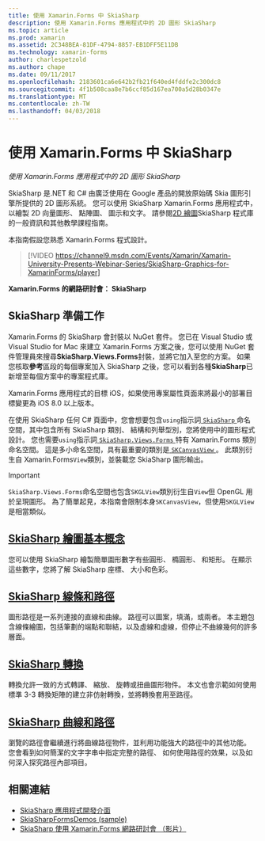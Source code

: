 ```yaml
---
title: 使用 Xamarin.Forms 中 SkiaSharp
description: 使用 Xamarin.Forms 應用程式中的 2D 圖形 SkiaSharp
ms.topic: article
ms.prod: xamarin
ms.assetid: 2C348BEA-81DF-4794-8857-EB1DFF5E11DB
ms.technology: xamarin-forms
author: charlespetzold
ms.author: chape
ms.date: 09/11/2017
ms.openlocfilehash: 2183601ca6e642b2fb21f640ed4fddfe2c300dc8
ms.sourcegitcommit: 4f1b508caa8e7b6ccf85d167ea700a5d28b0347e
ms.translationtype: MT
ms.contentlocale: zh-TW
ms.lasthandoff: 04/03/2018
---
```

# <a name="using-skiasharp-in-xamarinforms"></a>使用 Xamarin.Forms 中 SkiaSharp

_使用 Xamarin.Forms 應用程式中的 2D 圖形 SkiaSharp_

SkiaSharp 是.NET 和 C# 由廣泛使用在 Google 產品的開放原始碼 Skia 圖形引擎所提供的 2D 圖形系統。 您可以使用 SkiaSharp Xamarin.Forms 應用程式中，以繪製 2D 向量圖形、 點陣圖、 圖示和文字。 請參閱[2D 繪圖](~/graphics-games/skiasharp/index.md)SkiaSharp 程式庫的一般資訊和其他教學課程指南。

本指南假設您熟悉 Xamarin.Forms 程式設計。

> [!VIDEO https://channel9.msdn.com/Events/Xamarin/Xamarin-University-Presents-Webinar-Series/SkiaSharp-Graphics-for-XamarinForms/player]

**Xamarin.Forms 的網路研討會： SkiaSharp**

## <a name="skiasharp-preliminaries"></a>SkiaSharp 準備工作

Xamarin.Forms 的 SkiaSharp 會封裝以 NuGet 套件。 您已在 Visual Studio 或 Visual Studio for Mac 來建立 Xamarin.Forms 方案之後，您可以使用 NuGet 套件管理員來搜尋**SkiaSharp.Views.Forms**封裝，並將它加入至您的方案。 如果您核取**參考**區段的每個專案加入 SkiaSharp 之後，您可以看到各種**SkiaSharp**已新增至每個方案中的專案程式庫。

Xamarin.Forms 應用程式的目標 iOS，如果使用專案屬性頁面來將最小的部署目標變更為 iOS 8.0 以上版本。

在使用 SkiaSharp 任何 C# 頁面中，您會想要包含`using`指示詞[ `SkiaSharp` ](https://developer.xamarin.com/api/namespace/SkiaSharp/)命名空間，其中包含所有 SkiaSharp 類別、 結構和列舉型別，您將使用中的圖形程式設計。 您也需要`using`指示詞[ `SkiaSharp.Views.Forms` ](https://developer.xamarin.com/api/namespace/SkiaSharp.Views.Forms/)特有 Xamarin.Forms 類別命名空間。 這是多小命名空間，具有最重要的類別是[ `SKCanvasView` ](https://developer.xamarin.com/api/type/SkiaSharp.Views.Forms.SKCanvasView/)。 此類別衍生自 Xamarin.Forms`View`類別，並裝載您 SkiaSharp 圖形輸出。

> [!IMPORTANT]
> `SkiaSharp.Views.Forms`命名空間也包含`SKGLView`類別衍生自`View`但 OpenGL 用於呈現圖形。 為了簡單起見，本指南會限制本身`SKCanvasView`，但使用`SKGLView`是相當類似。

## <a name="skiasharp-drawing-basicsbasicsindexmd"></a>[SkiaSharp 繪圖基本概念](basics/index.md)

您可以使用 SkiaSharp 繪製簡單圖形數字有些圓形、 橢圓形、 和矩形。 在顯示這些數字，您將了解 SkiaSharp 座標、 大小和色彩。

## <a name="skiasharp-lines-and-pathspathsindexmd"></a>[SkiaSharp 線條和路徑](paths/index.md)

圖形路徑是一系列連接的直線和曲線。 路徑可以圖案，填滿，或兩者。 本主題包含線條繪圖，包括筆劃的端點和聯結，以及虛線和虛線，但停止不曲線幾何的許多層面。

## <a name="skiasharp-transformstransformsindexmd"></a>[SkiaSharp 轉換](transforms/index.md)

轉換允許一致的方式轉譯、 縮放、 旋轉或扭曲圖形物件。 本文也會示範如何使用標準 3-3 轉換矩陣的建立非仿射轉換，並將轉換套用至路徑。

## <a name="skiasharp-curves-and-pathscurvesindexmd"></a>[SkiaSharp 曲線和路徑](curves/index.md)

瀏覽的路徑會繼續進行將曲線路徑物件，並利用功能強大的路徑中的其他功能。 您會看到如何簡潔的文字字串中指定完整的路徑、 如何使用路徑的效果，以及如何深入探究路徑內部項目。


## <a name="related-links"></a>相關連結

- [SkiaSharp 應用程式開發介面](https://developer.xamarin.com/api/root/SkiaSharp/)
- [SkiaSharpFormsDemos (sample)](https://developer.xamarin.com/samples/xamarin-forms/SkiaSharpForms/Demos/)
- [SkiaSharp 使用 Xamarin.Forms 網路研討會 （影片）](https://channel9.msdn.com/Events/Xamarin/Xamarin-University-Presents-Webinar-Series/SkiaSharp-Graphics-for-XamarinForms)
